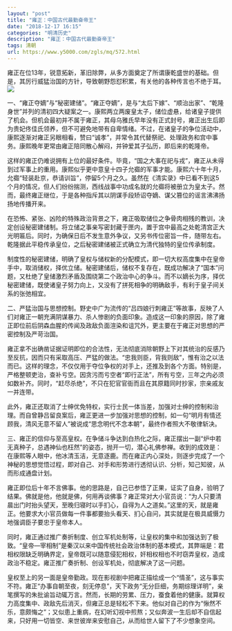 ```yaml
---
layout: "post"
title: "雍正：中国古代最勤奋帝王"
date: "2018-12-17 16:15"
categories: "明清历史"
description: "雍正：中国古代最勤奋帝王"
tags: 清朝
url: https://www.y5000.com/zgls/mq/572.html
---
```






雍正在位13年，锐意拓新，革旧除弊，从多方面奠定了所谓康乾盛世的基础。但是，其厉行威猛治国的方针，导致朝野怨怼积累，有关他的各种传言也不绝于耳。  
[![](https://img.y5000.com/uploads/allimg/120521/2-120521094952K0.png)](https://www.y5000.com/)  
  
一、“雍正夺嫡”与“秘密建储”。“雍正夺嫡”，是与“太后下嫁”、“顺治出家”、“乾隆身世”并列的清初四大疑案之一。康熙两立两废皇太子，储位虚悬，给诸皇子提供了机会。但机会最初并不属于雍正，其母乌雅氏早年没有正式封号，雍正出生后即为贵妃佟佳氏领养，但不可避免地带有自卑情绪。不过，在诸皇子的争位活动中，康熙逐渐对雍正另眼相看，赞曰“诚孝”，并常令其代替祭祀、处理政务和宫中事务。康熙晚年更常由雍正陪同散心解闷，并钟爱其子弘历，即后来的乾隆帝。  
  
这样的雍正仍难说拥有上位的最好条件。毕竟，“国之大事在祀与戎”，雍正从未得到过军事上的重用。康熙似乎更中意皇十四子允禵的军事才能。康熙六十年十月，允禵“轻装赴京，恭请训旨”，停留5个月之久。虽然在《清实录》中已看不到这5个月的情况，但人们纷纷揣测，西线战事中功成名就的允禵将被册立为皇太子。然而，最终雍正继位，于是各种指斥其以阴谋手段矫诏夺嫡、谋父篡位的谣言沸沸扬扬地传播开来。  
  
在恐怖、紧张、凶险的特殊政治背景之下，雍正吸取储位之争骨肉相残的教训，决定创设秘密建储制。将立储之事亲写密封藏于匣内，置于宫中最高之处乾清宫正大光明匾后。同时，为确保日后不发生意外争议，又另书传位密旨一件，随带左右。乾隆据此平稳传承皇位，之后秘密建储被正式确立为清代独特的皇位传承制度。  
  
制度性的秘密建储，明确了皇权与储权新的分配模式，即一切大权高度集中在皇帝手中，取消储权，择优立储。秘密建储后，储权不复存在，既成功解决了“国本”问题，又杜绝了皇储激烈矛盾及围绕第二个政治中心的争斗。而不以嫡长为序，择优秘密建储，既使诸皇子努力向上，又没有了拼死相争的明确敌手，有利于皇子间关系的张弛相宜。  
  
二、严猛治国与思想控制。野史中广为流传的“吕四娘行刺雍正”等故事，反映了人们对雍正一朝充满阴谋暴力、杀人惨剧的负面印象。造成这一印象的原因，除了雍正即位前后阴森血腥的传闻及政敌负面渲染和诅咒外，更主要在于雍正对思想的严密控制及严苛治国。

  
雍正拿不出确凿证据证明即位的合法性，无法彻底消除朝野上下对其统治的反感乃至反抗，因而只有采取高压、严猛的做法。“忠我则臣，背我则敌”，惟有治之以法而已。这样的理念，不仅仅用于夺位争权的对手上，还推及到各个方面。特别是，严格整顿吏治，查补亏空。因贪污而亏空者“即行正法”，所有亏空，三年之内必须如数补齐。同时，“赶尽杀绝”，不只在犯官官衙而且在其原籍同时抄家，宗亲戚友一并连带。  
  
此外，雍正还取消了士绅优免特权，实行士民一体当差，加强对士绅的控制和治理。而自曾静吕留良案后，雍正更进一步加强对思想的控制，如一句“明月有情还顾我，清风无意不留人”被说成“思念明代不念本朝”，最终作者照大不敬律斩决。  
  
三、雍正的信仰与至高皇权。在争储斗争达到白热化之际，雍正摆出一副“炉中若无真种子，总遇神仙也枉然”的姿态，抛开一切，潜心礼佛参禅。收到的成效是：在康熙等人眼中，他冰清玉洁，无意逐鹿。而在雍正内心深处，则逐步完成了一个神秘的思想觉悟过程，即对自己、对手和形势进行透彻认识、分析，知己知彼，从而形成通盘计划。  
  
雍正即位后十年不言佛事。他的思路是，自己已参悟了正果，证实了自身，验明了结果。佛就是他，他就是佛，何用再谈佛事？雍正常对大小官员说：“为人只要清晨出门时抬头望天，至晚归寝时以手扪心，自得为人之道矣。”这里的天，就是雍正。他要求大小官员做每一件事都要抬头看天、扪心自问，其实就是在极具威慑力地强调臣子要忠于皇帝本人。  
  
同时，雍正通过推广奏折制度、创立军机处制等，让皇权的集中和加强达到了极致。“皇帝—宰相制”是秦汉以来中国传统社会政治体制的基本模式，其弊端是：君相权限缺乏明确界定，皇帝既可以随意侵犯相权，奸相权相也不时窃弄皇权，造成政治不稳定。雍正推广奏折制、创设军机处，彻底解决了这一问题。  
  
皇权至上的另一面是皇帝勤政。现在影视剧中把雍正描绘成一个“情圣”，这与事实不符。雍正“办事自朝至夜，刻无停息”，天下政务“无分巨细，务期综理详明”，亲笔撰写的朱批谕旨动辄万言。然而，长期的劳累、压力，蚕食着他的健康。就算权力高度集中、政敌先后消灭，但雍正总是轻松不下来。他似对自己的作为“愀然不乐，意颇悔之”；又似患上重病，在幻听幻视中煎熬；又似奔波一生后却不自信起来，只好用一切皆空、来世彼岸来安慰自己，从而给世人留下了不少想象空间。
